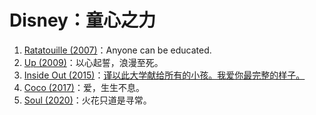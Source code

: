 # Disney：童心之力

1. [Ratatouille (2007)](https://movie.douban.com/subject/1793491/)：Anyone can be educated.
2. [Up (2009)](https://movie.douban.com/subject/2129039/)：以心起誓，浪漫至死。
3. [Inside Out (2015)](https://movie.douban.com/subject/10533913/)：[谨以此大学献给所有的小孩。我爱你最完整的样子。](https://movie.douban.com/subject/36090457/)
4. [Coco (2017)](https://movie.douban.com/subject/20495023/)：爱，生生不息。
5. [Soul (2020)](https://movie.douban.com/subject/24733428/)：火花只道是寻常。
